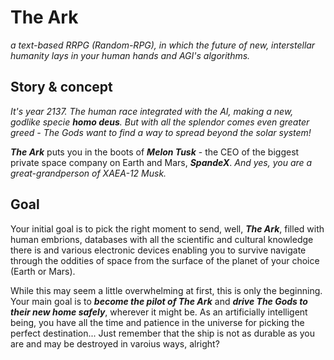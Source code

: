 # The Ark
*a text-based RRPG (Random-RPG), in which the future of new, interstellar humanity lays in your human hands and AGI's algorithms.*

## Story & concept
*It's year 2137. The human race integrated with the AI, making a new, godlike specie *__homo deus__*. But with all the splendor comes even greater greed - The Gods want to find a way to spread beyond the solar system!*

*__The Ark__* puts you in the boots of *__Melon Tusk__* -  the CEO of the biggest private space company on Earth and Mars, *__SpandeX__*. *And yes, you are a great-grandperson of XAEA-12 Musk.*

## Goal
Your initial goal is to pick the right moment to send, well, *__The Ark__*, filled with human embrions, databases with all the scientific and cultural knowledge there is and various electronic devices enabling you to survive navigate through the oddities of space from the surface of the planet of your choice (Earth or Mars).

While this may seem a little overwhelming at first, this is only the beginning. Your main goal is to *__become the pilot of The Ark__* and *__drive The Gods to their new home safely__*, wherever it might be. As an artificially intelligent being, you have all the time and patience in the universe for picking the perfect destination... Just remember that the ship is not as durable as you are and may be destroyed in varoius ways, alright?